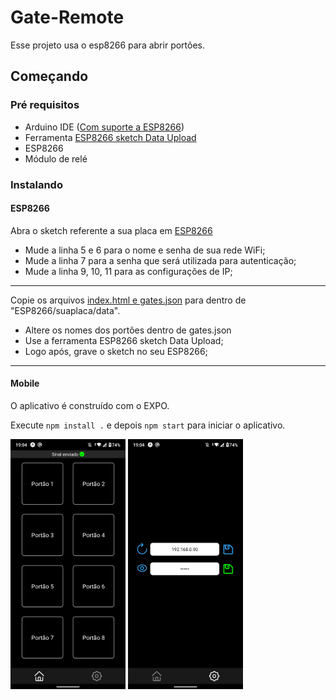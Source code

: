 # Gate-Remote

Esse projeto usa o esp8266 para abrir portões.

## Começando

### Pré requisitos

* Arduino IDE ([Com suporte a ESP8266](http://autocorerobotica.blog.br/aprenda-configurar-ide-arduino-para-familia-esp8266/))
* Ferramenta [ESP8266 sketch Data Upload](https://github.com/esp8266/arduino-esp8266fs-plugin/releases)
* ESP8266
* Módulo de relé

### Instalando

#### ESP8266

Abra o sketch referente a sua placa em [ESP8266](ESP8266)

* Mude a linha 5 e 6 para o nome e senha de sua rede WiFi;
* Mude a linha 7 para a senha que será utilizada para autenticação;
* Mude a linha 9, 10, 11 para as configurações de IP;
***

Copie os arquivos [index.html e gates.json](frontend/web) para dentro de "ESP8266/suaplaca/data".

* Altere os nomes dos portões dentro de gates.json
* Use a ferramenta ESP8266 sketch Data Upload;
* Logo após, grave o sketch no seu ESP8266;
***

#### Mobile

O aplicativo é construído com o EXPO.

Execute ```npm install .``` e depois ```npm start``` para iniciar o aplicativo.

<img src="preview/home.png" alt="preview home" height="400" width="184"/> <img src="preview/settings.png" alt="preview settings" height="400" width="184"/>
